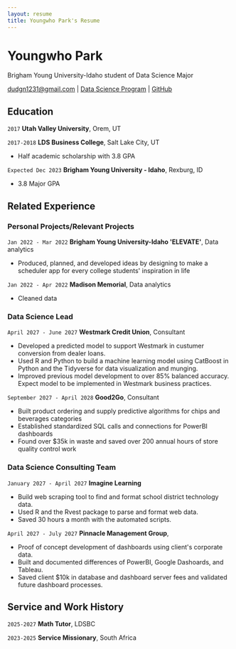```yaml
---
layout: resume
title: Youngwho Park's Resume
---
```

# Youngwho Park
Brigham Young University-Idaho student of Data Science Major  

<div id="webaddress">
<a href="dudgn1231@gmail.com">dudgn1231@gmail.com</a>
| <a href="https://byuidatascience.github.io/development.html">Data Science Program</a> | <a href = "https://github.com/whoorayoung/Park_resume">GitHub </a>
</div>

<!-- https://www.monique.tech/the-art-of-markdown -->


## Education

`2017`
__Utah Valley University__, Orem, UT

`2017-2018`
__LDS Business College__, Salt Lake City, UT

- Half academic scholarship with 3.8 GPA

`Expected Dec 2023`
__Brigham Young University - Idaho__, Rexburg, ID

- 3.8 Major GPA


## Related Experience

### Personal Projects/Relevant Projects

`Jan 2022 - Mar 2022`
__Brigham Young University-Idaho 'ELEVATE'__, Data analytics
- Produced, planned, and developed ideas by designing to make a scheduler app for every college students' inspiration in life

`Jan 2022 - Apr 2022`
__Madison Memorial__, Data analytics
- Cleaned data 


### Data Science Lead

`April 2027 - June 2027`
__Westmark Credit Union__, Consultant

- Developed a predicted model to support Westmark in custumer conversion from dealer loans.
- Used R and Python to build a machine learning model using CatBoost in Python and the Tidyverse for data visualization and munging. 
- Improved previous model development to over 85% balanced accuracy. Expect model to be implemented in Westmark business practices.

`September 2027 - April 2028`
__Good2Go__, Consultant

- Built product ordering and supply predictive algorithms for chips and beverages categories
- Established standardized SQL calls and connections for PowerBI dashboards
- Found over $35k in waste and saved over 200 annual hours of store quality control work 

### Data Science Consulting Team

`January 2027 - April 2027`
__Imagine Learning__

- Build web scraping tool to find and format school district technology data.
- Used R and the Rvest package to parse and format web data.
- Saved 30 hours a month with the automated scripts.

`April 2027 - July 2027`
__Pinnacle Management Group__, 

- Proof of concept development of dashboards using client's corporate data.
- Built and documented differences of PowerBI, Google Dashoards, and Tableau.
- Saved client $10k in database and dashboard server fees and validated future dashboard processes.


## Service and Work History

`2025-2027`
__Math Tutor__, LDSBC


`2023-2025`
__Service Missionary__, South Africa



<!-- ### Footer

Last updated: May 2013 -->


